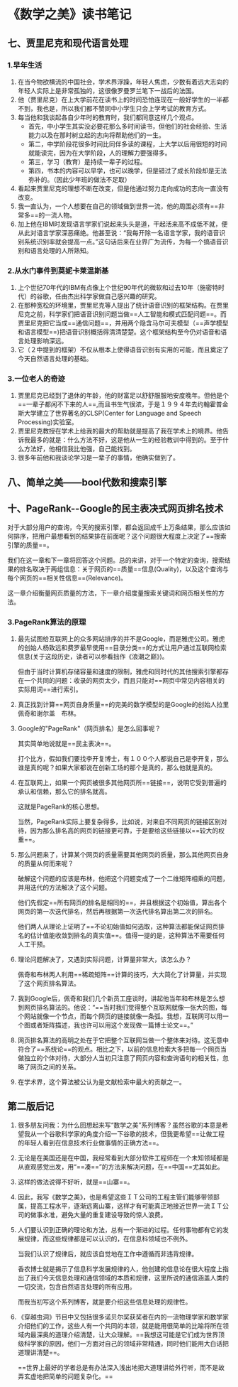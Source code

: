 # 《数学之美》读书笔记

## 七、贾里尼克和现代语言处理

### 1.早年生活

1. 在当今物欲横流的中国社会，学术界浮躁，年轻人焦虑，少数有着远大志向的年轻人实际上是非常孤独的，这很像罗曼罗兰笔下一战后的法国。
2. 他（贾里尼克）在上大学前花在读书上的时间恐怕连现在一般好学生的一半都不到，我也是，所以我们都不赞同中小学生只会上学考试的教育方式。
3. 每当他和我谈起各自少年时的教育时，我们都同意这样几个观点。
   + 首先，中小学生其实没必要花那么多时间读书，但他们的社会经验、生活能力以及在那时树立起的志向将帮助他们的一生。
   + 第二，中学阶段花很多时间比同伴多读的课程，上大学以后用很短的时间就能读完，因为在大学阶段，人的理解力要强得多。
   + 第三，学习（教育）是持续一辈子的过程。
   + 第四，书本的内容可以早学，也可以晚学，但是错过了成长阶段却是无法弥补的。（因此少年班的做法不足取）
4. 看起来贾里尼克的理想不断在改变，但是他通过努力走向成功的志向一直没有改变。
5. 我一直认为，一个人想要在自己的领域做到世界一流，他的周围必须有==非常多==的一流人物。
6. 加上他在IBM时发现语言学家们说起来头头是道，干起活来高不成低不就，便从此对语言学家深恶痛绝。他甚至说：“我每开除一名语言学家，我的语音识别系统识别率就会提高一点。”这句话后来在业界广为流传，为每一个搞语音识别和语言处理的人所熟知。

### 2.从水门事件到莫妮卡莱温斯基

1. 上个世纪70年代的IBM有点像上个世纪90年代的微软和过去10年（施密特时代）的谷歌，任由杰出科学家做自己感兴趣的研究。
2. 在那种宽松的环境里，贾里尼克等人提出了统计语音识别的框架结构。在贾里尼克之前，科学家们把语音识别问题当做==人工智能和模式匹配问题==。而贾里尼克把它当成==通信问题==，并用两个隐含马尔可夫模型（==声学模型和语言模型==)把语音识别概括得清清楚楚。这个框架结构至今仍对语音和语言处理影响深远。
3. 它（２中提到的框架）不仅从根本上使得语音识别有实用的可能，而且奠定了今天自然语言处理的基础。

### 3.一位老人的奇迹

1. 贾里尼克已经到了退休的年龄，他的财富足以舒舒服服地安度晚年。但他是个==一辈子都闲不下来的人==,而且书生气很浓，于是１９９４年去约翰霍普金斯大学建立了世界著名的CLSP(Center for Language and Speech Processing)实验室。
2. 贾里尼克教授在学术上给我的最大的帮助就是提高了我在学术上的境界。他告诉我最多的就是：什么方法不好，这是他从一生的经验教训中得到的。至于什么方法好，他相信我比他强，自己能找到。
3. 很多年前他和我谈论学习是一辈子的事情，他确实做到了。

## 八、简单之美——bool代数和搜索引擎

## 十、PageRank--Google的民主表决式网页排名技术

对于大部分用户的查询，今天的搜索引擎，都会返回成千上万条结果，那么应该如何排序，把用户最想看到的结果排在前面呢？这个问题很大程度上决定了==搜索引擎的质量==。

我们在这一章和下一章将回答这个问题。总的来讲，对于一个特定的查询，搜索结果的排名取决于两组信息：关于网页的==质量==信息(Quality)，以及这个查询与每个网页的==相关性信息==(Relevance)。

这一章介绍衡量网页质量的方法，下一章介绍度量搜索关键词和网页相关性的方法。

### 3.PageRank算法的原理

1. 最先试图给互联网上的众多网站排序的并不是Google，而是雅虎公司。雅虎的创始人杨致远和费罗最早使用==目录分类==的方式让用户通过互联网检索信息(关于这段历史，读者可以参看拙作《浪潮之巅》)。

   但由于当时计算机存储容量和速度的限制，雅虎和同时代的其他搜索引擎都存在一个共同的问题：收录的网页太少，而且只能对==网页中常见内容相关的实际用词==进行索引。

2. 真正找到计算==网页自身质量==的完美的数学模型的是Google的创始人拉里　佩奇和谢尔盖　布林。

3. Google的"PageRank"（网页排名）是怎么回事呢？

   其实简单地说就是==民主表决==。

   打个比方，假如我们要找李开复博士，有１００个人都说自己是李开复，那么谁是真的呢？如果大家都说在创新工场的那个是真的，那么他就是真的。

4. 在互联网上，如果一个网页被很多其他网页所==链接==，说明它受到普遍的承认和信赖，那么它的排名就高。

   这就是PageRank的核心思想。

   当然，PageRank实际上要复杂得多，比如说，对来自不同网页的链接区别对待，因为那么排名高的网页的链接更可靠，于是要给这些链接以==较大的权重==。

5. 那么问题来了，计算某个网页的质量需要其他网页的质量，那么其他网页自身的质量从何而来呢？

   破解这个问题的应该是布林，他把这个问题变成了一个二维矩阵相乘的问题，并用迭代的方法解决了这个问题。

   他们先假定==所有网页的排名是相同的==，并且根据这个初始值，算出各个网页的第一次迭代排名，然后再根据第一次迭代排名算出第二次的排名。

   他们两人从理论上证明了==不论初始值如何选取，这种算法都能保证网页排名的估计值能收敛到排名的真实值==。值得一提的是，这种算法不需要任何人工干预。

6. 理论问题解决了，又遇到实际问题，计算量非常大，该怎么办？

   佩奇和布林两人利用==稀疏矩阵==计算的技巧，大大简化了计算量，并实现了这个网页排名算法。

7. 我到Google后，佩奇和我们几个新员工座谈时，讲起他当年和布林是怎么想到网页排名算法的。他说：“==当时我们觉得整个互联网就像一张大的图，每个网站就像一个节点，而每个网页的链接就像一条弧。我想，互联网可以用一个图或者矩阵描述，我也许可以用这个发现做一篇博士论文==。”

8. 网页排名算法的高明之处在于它把整个互联网当做一个整体来对待。这无意中符合了==系统论==的观点。相比之下，以前的信息检索大多把每一个网页当做独立的个体对待，大部分人当初只注意了网页内容和查询语句的相关性，忽略了网页之间的关系。

9. 在学术界，这个算法被公认为是文献检索中最大的贡献之一。



## 第二版后记

1. 很多朋友问我：为什么回想起来写“数学之美”系列博客？虽然谷歌的本意是希望我从一个谷歌科学家的角度介绍一下谷歌的技术，但我更希望==让做工程的年轻人看到在信息技术行业做事情的正确方法==。

2. 无论是在美国还是在中国，我经常看到大部分软件工程师在一个未知领域都是从直观感觉出发，用“==凑==”的方法来解决问题，在==中国==尤其如此。

3. 这样的做法说得不好听，就是==山寨==。

4. 因此，我写《数学之美》，也是希望这些ＩＴ公司的工程主管们能够带领部属，提高工程水平，逐渐远离山寨，这样才有可能真正地接近世界一流ＩＴ公司的做事水准，避免大量的重复建设导致的惊人浪费。

5. 人们要认识到正确的理论和方法，总有一个渐进的过程。任何事物都有它的发展规律，而这些规律都是可以认识的，在信息科领域也不例外。

   当我们认识了规律后，就应该自觉地在工作中遵循而非违背规律。

   香农博士就是揭示了信息科学发展规律的人，他创建的信息论在很大程度上指出了我们今天信息处理和通信领域的本质和规律，这里所说的通信涵盖人类的一切交流，包含自然语言处理的所有应用。

   而我当初写这个系列博客，就是要介绍这些信息处理的规律性。

6. 《穿越虫洞》节目中又包括很多诺贝尔奖获奖者在内的一流物理学家和数学家介绍他们的工作，这些人有一个共同的本领，就是能用很简单的比喻将所在领域内最深奥的道理介绍清楚，让大众理解。==我想这可能是它们成为世界顶级科学家的原因，他们一方面对自己的领域非常精通，同时他们能用大白话把道理讲清楚==。

   ==世界上最好的学者总是有办法深入浅出地把大道理讲给外行听，而不是故弄玄虚地把简单的问题复杂化。==